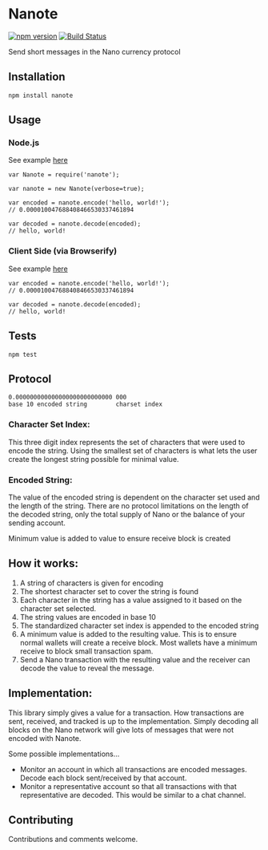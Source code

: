 # Nanote

[![npm version](https://img.shields.io/npm/v/nanote.svg)](https://www.npmjs.com/package/nanote)
[![Build Status](https://travis-ci.org/pawapps/nanote.svg?branch=master)](https://travis-ci.org/pawapps/nanote)

Send short messages in the Nano currency protocol

## Installation

  `npm install nanote`

## Usage

### Node.js

See example [here](tree/master/examples/nodejs)

    var Nanote = require('nanote');

    var nanote = new Nanote(verbose=true);

    var encoded = nanote.encode('hello, world!');
    // 0.000010047688408466530337461894

    var decoded = nanote.decode(encoded);
    // hello, world!

### Client Side (via Browserify)

See example [here](tree/master/examples/client_side)

    var encoded = nanote.encode('hello, world!');
    // 0.000010047688408466530337461894

    var decoded = nanote.decode(encoded);
    // hello, world!

## Tests

  `npm test`

## Protocol
    0.000000000000000000000000000 000
    base 10 encoded string        charset index

### Character Set Index:
This three digit index represents the set of characters that were used to encode the string.  Using the smallest set of characters is what lets the user create the longest string possible for minimal value.

### Encoded String:
The value of the encoded string is dependent on the character set used and the length of the string.  There are no protocol limitations on the length of the decoded string, only the total supply of Nano or the balance of your sending account.

Minimum value is added to value to ensure receive block is created

## How it works:
1. A string of characters is given for encoding
2. The shortest character set to cover the string is found
3. Each character in the string has a value assigned to it based on the character set selected.
4. The string values are encoded in base 10
5. The standardized character set index is appended to the encoded string
6. A minimum value is added to the resulting value.  This is to ensure normal wallets will create a receive block.  Most wallets have a minimum receive to block small transaction spam.
7. Send a Nano transaction with the resulting value and the receiver can decode the value to reveal the message.

## Implementation:
This library simply gives a value for a transaction.  How transactions are sent, received, and tracked is up to the implementation.  Simply decoding all blocks on the Nano network will give lots of messages that were not encoded with Nanote.
  
Some possible implementations...

- Monitor an account in which all transactions are encoded messages.  Decode each block sent/received by that account.
- Monitor a representative account so that all transactions with that representative are decoded.  This would be similar to a chat channel.

## Contributing

Contributions and comments welcome.
